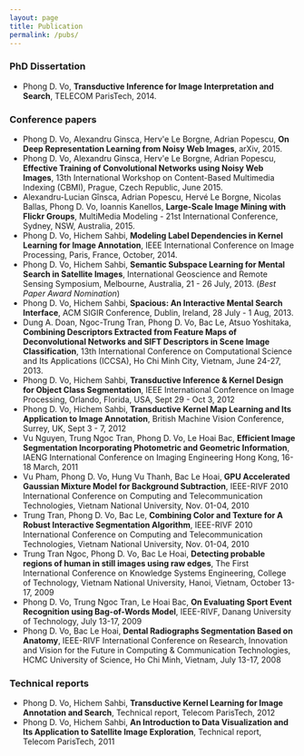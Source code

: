 ```yaml
---
layout: page
title: Publication
permalink: /pubs/
---
```


### PhD Dissertation ###
* Phong D. Vo, **Transductive Inference for Image Interpretation and Search**, TELECOM ParisTech, 2014.

### Conference papers ###
* Phong D. Vo, Alexandru Ginsca, Herv\'e Le Borgne, Adrian Popescu, **On Deep Representation Learning from Noisy Web Images**, arXiv, 2015.
* Phong D. Vo, Alexandru Ginsca, Herv\'e Le Borgne, Adrian Popescu, **Effective Training of Convolutional Networks using Noisy Web Images**, 13th International Workshop on Content-Based Multimedia Indexing (CBMI), Prague, Czech Republic, June 2015.
* Alexandru-Lucian Gînsca, Adrian Popescu, Hervé Le Borgne, Nicolas Ballas, Phong D. Vo, Ioannis Kanellos, **Large-Scale Image Mining with Flickr Groups**, MultiMedia Modeling - 21st International Conference, Sydney, NSW, Australia, 2015.
* Phong D. Vo, Hichem Sahbi, **Modeling Label Dependencies in Kernel Learning for Image Annotation**,  IEEE International Conference on Image Processing, Paris, France, October, 2014.
* Phong D. Vo, Hichem Sahbi, **Semantic Subspace Learning for Mental Search in Satellite Images**, International Geoscience and Remote Sensing Symposium, Melbourne, Australia, 21 - 26 July, 2013. (_Best Paper Award Nomination_)
* Phong D. Vo, Hichem Sahbi, **Spacious: An Interactive Mental Search Interface**, ACM SIGIR Conference, Dublin, Ireland, 28 July - 1 Aug, 2013.
* Dung A. Doan, Ngoc-Trung Tran, Phong D. Vo, Bac Le, Atsuo Yoshitaka, **Combining Descriptors Extracted from Feature Maps of Deconvolutional Networks and SIFT Descriptors in Scene Image Classification**, 13th International Conference on Computational Science and Its Applications (ICCSA), Ho Chi Minh City, Vietnam, June 24-27, 2013.
* Phong D. Vo, Hichem Sahbi, **Transductive Inference & Kernel Design for Object Class Segmentation**, IEEE International Conference on Image Processing, Orlando, Florida, USA, Sept 29 - Oct 3, 2012
* Phong D. Vo, Hichem Sahbi, **Transductive Kernel Map Learning and Its Application to Image Annotation**, British Machine Vision Conference, Surrey, UK, Sept 3 - 7, 2012
* Vu Nguyen, Trung Ngoc Tran, Phong D. Vo, Le Hoai Bac, **Efficient Image Segmentation Incorporating Photometric and Geometric Information**, IAENG International Conference on Imaging Engineering Hong Kong, 16-18 March, 2011
* Vu Pham, Phong D. Vo, Hung Vu Thanh, Bac Le Hoai, **GPU Accelerated Gaussian Mixture Model for Background Subtraction**, IEEE-RIVF 2010 International Conference on Computing and Telecommunication Technologies, Vietnam National University, Nov. 01-04, 2010
* Trung Tran, Phong D. Vo, Bac Le, **Combining Color and Texture for A Robust Interactive Segmentation Algorithm**, IEEE-RIVF 2010 International Conference on Computing and Telecommunication Technologies, Vietnam National University, Nov. 01-04, 2010
* Trung Tran Ngoc, Phong D. Vo, Bac Le Hoai, **Detecting probable regions of human in still images using raw edges**, The First International Conference on Knowledge Systems Engineering, College of Technology, Vietnam National University, Hanoi, Vietnam, October 13-17, 2009
* Phong D. Vo, Trung Ngoc Tran, Le Hoai Bac, **On Evaluating Sport Event Recognition using Bag-of-Words Model**, IEEE-RIVF, Danang University of Technology, July 13-17, 2009
* Phong D. Vo, Bac Le Hoai, **Dental Radiographs Segmentation Based on Anatomy**, IEEE-RIVF International Conference on Research, Innovation and Vision for the Future in Computing & Communication Technologies, HCMC University of Science, Ho Chi Minh, Vietnam, July 13-17, 2008

### Technical reports ###
* Phong D. Vo, Hichem Sahbi, **Transductive Kernel Learning for Image Annotation and Search**, Technical report, Telecom ParisTech, 2012
* Phong D. Vo, Hichem Sahbi, **An Introduction to Data Visualization and Its Application to Satellite Image Exploration**, Technical report, Telecom ParisTech, 2011
